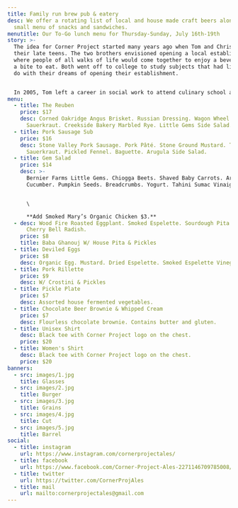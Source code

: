 ```yaml
---
title: Family run brew pub & eatery
desc: We offer a rotating list of local and house made craft beers along with a
  small menu of snacks and sandwiches.
menutitle: Our To-Go lunch menu for Thursday-Sunday, July 16th-19th
story: >-
  The idea for Corner Project started many years ago when Tom and Chris were in
  their late teens. The two brothers envisioned opening a local establishment
  where people of all walks of life would come together to enjoy a beverage and
  a bite to eat. Both went off to college to study subjects that had little to
  do with their dreams of opening their establishment.


  In 2005, Tom left a career in social work to attend culinary school and a few years later, Chris began brewing beer on his stove-top. In early 2017 the two of them revisited their dream in a more serious mindset and brought the concept of Corner Project to fruition.
menu:
  - title: The Reuben
    price: $17
    desc: Corned Oakridge Angus Brisket. Russian Dressing. Wagon Wheel Cheese.
      Sauerkraut. Creekside Bakery Marbled Rye. Little Gems Side Salad.
  - title: Pork Sausage Sub
    price: $16
    desc: Stone Valley Pork Sausage. Pork Pâté. Stone Ground Mustard. Turmeric
      Sauerkraut. Pickled Fennel. Baguette. Arugula Side Salad.
  - title: Gem Salad
    price: $14
    desc: >-
      Bernier Farms Little Gems. Chiogga Beets. Shaved Baby Carrots. Armenian
      Cucumber. Pumpkin Seeds. Breadcrumbs. Yogurt. Tahini Sumac Vinaigrette.


      \

      **Add Smoked Mary’s Organic Chicken $3.**
  - desc: Wood Fire Roasted Eggplant. Smoked Espelette. Sourdough Pita. Fermented
      Cherry Bell Radish.
    price: $8
    title: Baba Ghanouj W/ House Pita & Pickles
  - title: Deviled Eggs
    price: $8
    desc: Organic Egg. Mustard. Dried Espelette. Smoked Espelette Vinegar. Tarragon.
  - title: Pork Rillette
    price: $9
    desc: W/ Crostini & Pickles
  - title: Pickle Plate
    price: $7
    desc: Assorted house fermented vegetables.
  - title: Chocolate Beer Brownie & Whipped Cream
    price: $7
    desc: Flourless chocolate brownie. Contains butter and gluten.
  - title: Unisex Shirt
    desc: Black tee with Corner Project logo on the chest.
    price: $20
  - title: Women's Shirt
    desc: Black tee with Corner Project logo on the chest.
    price: $20
banners:
  - src: images/1.jpg
    title: Glasses
  - src: images/2.jpg
    title: Burger
  - src: images/3.jpg
    title: Grains
  - src: images/4.jpg
    title: Cut
  - src: images/5.jpg
    title: Barrel
social:
  - title: instagram
    url: https://www.instagram.com/cornerprojectales/
  - title: facebook
    url: https://www.facebook.com/Corner-Project-Ales-2271146709785008/
  - title: twitter
    url: https://twitter.com/CornerProjAles
  - title: mail
    url: mailto:cornerprojectales@gmail.com
---
```

